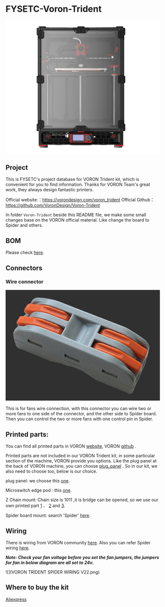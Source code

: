 # FYSETC-Voron-Trident

![](Trident.JPG)

## Project

This is FYSETC's project database for VORON Trident kit, which is convenient for you to find information. Thanks for VORON Team's great work, they always design fantastic printers.

Official website:：https://vorondesign.com/voron_trident
Official Github：https://github.com/VoronDesign/Voron-Trident

In folder `Voron-Trident` beside this README file, we make some small changes base on the VORON official material. Like change the board to Spider and others. 

## BOM

Please check [here](https://github.com/FYSETC/FYSETC-Voron-Trident/blob/main/BOM.md).

## Connectors

### Wire connector

![](Connector.jpg)



This is for fans wire connection, with this connector you can wire two or more fans to one side of the connector, and the other side  to Spider board. Then you can control the two or more fans with one control pin in Spider.

## Printed parts:

You can find all printed parts in VORON [website](https://vorondesign.com/voron_trident), VORON [github](https://github.com/VoronDesign/Voron-Trident) .

Printed parts are not included in our VORON Trident kit, in some particular section of the machine, VORON provide you options. Like the plug panel at the back of VORON machine, you can choose [plug_panel](https://github.com/VoronDesign/Voron-Trident/blob/main/STLs/Skirt/power_inlet_adamstech.stl) . So in our kit, we also need to choose too, below is our choice.

plug panel: we choose this [one](https://github.com/VoronDesign/Voron-Trident/blob/main/STLs/Skirt/power_inlet_adamstech.stl).

Microswitch edge pod : this [one](https://github.com/VoronDesign/VoronUsers/blob/master/printer_mods/randell/Microswitch_Endstop/Microswitch_Edge_Pod.stl).

Z Chain mount: Chain size is 1011 ,it is bridge can be opened, so we use our own printed part [1](https://github.com/VoronDesign/Voron-Trident/blob/main/STLs/Gantry/X_Axis/XY_Joints/%5Ba%5D_xy_joint_cable_bridge_3hole.stl) 、 [2](https://github.com/VoronDesign/Voron-Trident/blob/main/STLs/Gantry/X_Axis/X_Carriage/Direct%20Feed/chain_anchor_3hole.stl) and [3](https://github.com/VoronDesign/Voron-Trident/blob/main/STLs/Gantry/X_Axis/X_Carriage/Direct%20Feed/chain_anchor_3hole.stl). 

Spider board mount: search 'Spider' [here](https://github.com/VoronDesign/Voron-Trident/blob/main/STLs/ElectronicsBay/Controller_Mounts/Spider_bracket_2pc.stl).

## Wiring

There is wiring from VORON community [here](https://github.com/FYSETC/FYSETC-Voron-Trident/blob/main/VORON%20TRIDENT%20SPIDER%20WIRING%20V22.png). Also you can refer Spider wiring [here](https://github.com/FYSETC/FYSETC-SPIDER#3-hardware-guide).

***Note: Check your fan voltage before you set the fan jumpers, the jumpers for fan in below diagram are all set to 24v.***

![](VORON TRIDENT SPIDER WIRING V22.png)

## Where to buy the kit

[Aliexpress](https://www.aliexpress.com/item/1005003561028866.html?spm=5261.ProductManageOnline.0.0.2fc44edf4wYMCI)
